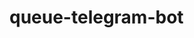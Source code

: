 # queue-telegram-bot

<!-- https://docs.google.com/document/d/1IRDkZ1_x7HtzHj8-TqcKiel5vHTuCX1spIWOSR8Ne4k/edit

commands:
✅ add_teacher - vika
✅ add_subject - vika
✅ delete_teacher - vika
✅ delete_subject - vika


✅ create_queueu - vitalik
✅ clear_queue - vitalik
✅ delete_queue - vitalik
✅ sign_up (optional poz arg) - vitalik
(Необхідно унеможливити запис на уже пройдені позиції)
✅ sign_out - vitalik

✅ show_needed_queue - dima
✅ start_queue - dima
show_current_student(nearest_future) - dima
(буде написана в наступному пуші)
✅ next (queue to next student) - dima

✅ all_teachers - dima
✅ all_subjects - dima
✅ all_students - dima


start, help, end, menu-->
